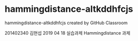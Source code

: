 # hammingdistance-altkddhfcjs
hammingdistance-altkddhfcjs created by GitHub Classroom

201402340 김현섭
2019 04 18 실습과제
Hammingdistance 과제 
